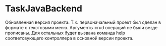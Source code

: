 # TaskJavaBackend
Обновленная версия проекта. Т.к. первоначальный проект был сделан в формате с текстовыми меню. Аргументы crud операций не были везде прописаны. Для остальных будет вызвана команда help соответсвующего контроллера в основной версии проекта.
